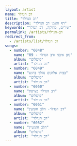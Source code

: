 ```yaml
---
layout: artist
name: דב הנדלר
title: "דב הנדלר"
description: "דף האמן דב הנדלר"
keywords: "שירים, מוזיקה, דב הנדלר"
permalink: /artists/דב-הנדלר
redirect_from:
  - /artists/list/דב הנדלר
songs:
  - number: "6048"
    name: "09 - נתן איבגי ודב הנדלר"
    album: "סינגלים"
    artist: "דב הנדלר"
  - number: "6049"
    name: "בבית אלוקים נהלך ברגש"
    album: "סינגלים"
    artist: "דב הנדלר"
  - number: "6050"
    name: "דב הנדלר בצרפת"
    album: "סינגלים"
    artist: "דב הנדלר"
  - number: "6051"
    name: "דב הנדלר- הלב והמעין"
    album: "סינגלים"
    artist: "דב הנדלר"
  - number: "6052"
    name: "הלב והמעיין"
    album: "סינגלים"
    artist: "דב הנדלר"
---
```

